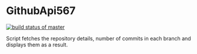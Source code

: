 # GithubApi567

[![build status of master](https://api.travis-ci.org/bunny87/GithubApi567.svg?branch=HW05a_NewMocking)](https://travis-ci.org/bunny87/GithubApi567)

Script fetches the repository details, number of commits in each branch and displays them as a result.

